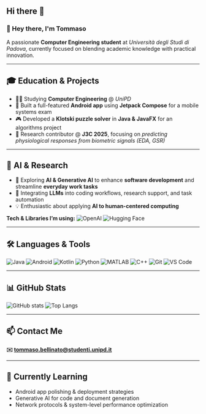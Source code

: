 ## Hi there 👋

### 👋 Hey there, I'm Tommaso

A passionate **Computer Engineering student** at *Università degli Studi di Padova*, currently focused on blending academic knowledge with practical innovation.

---

## 🎓 Education & Projects

- 👨‍🎓 Studying **Computer Engineering** @ *UniPD*
- 📱 Built a full-featured **Android app** using **Jetpack Compose** for a mobile systems exam
- 🎮 Developed a **Klotski puzzle solver** in **Java & JavaFX** for an algorithms project
- 🧠 Research contributor @ **J3C 2025**, focusing on *predicting physiological responses from biometric signals (EDA, GSR)*

---

## 🤖 AI & Research

- 🚀 Exploring **AI & Generative AI** to enhance **software development** and streamline **everyday work tasks**
- 🧪 Integrating **LLMs** into coding workflows, research support, and task automation
- 💡 Enthusiastic about applying **AI to human-centered computing**

**Tech & Libraries I’m using:**
![OpenAI](https://img.shields.io/badge/OpenAI-412991?style=for-the-badge&logo=openai&logoColor=white)
![Hugging Face](https://img.shields.io/badge/HuggingFace-FCC72E?style=for-the-badge&logo=huggingface&logoColor=black)

---

## 🛠️ Languages & Tools

![Java](https://img.shields.io/badge/Java-ED8B00?style=for-the-badge&logo=java&logoColor=white)
![Android](https://img.shields.io/badge/Android-3DDC84?style=for-the-badge&logo=android&logoColor=white)
![Kotlin](https://img.shields.io/badge/Kotlin-0095D5?style=for-the-badge&logo=kotlin&logoColor=white)
![Python](https://img.shields.io/badge/Python-3776AB?style=for-the-badge&logo=python&logoColor=white)
![MATLAB](https://img.shields.io/badge/MATLAB-0076A8?style=for-the-badge&logo=mathworks&logoColor=white)
![C++](https://img.shields.io/badge/C++-00599C?style=for-the-badge&logo=c%2b%2b&logoColor=white)
![Git](https://img.shields.io/badge/Git-F05032?style=for-the-badge&logo=git&logoColor=white)
![VS Code](https://img.shields.io/badge/VS_Code-007ACC?style=for-the-badge&logo=visual-studio-code&logoColor=white)

---

## 📊 GitHub Stats

![GitHub stats](https://github-readme-stats.vercel.app/api?username=bellins14&theme=algolia&show_icons=true&count_private=true&include_all_commits=false)
![Top Langs](https://github-readme-stats.vercel.app/api/top-langs/?username=bellins14&theme=algolia&hide_progress=true)


---

## 📫 Contact Me

**✉️ tommaso.bellinato@studenti.unipd.it**

---

## 🌱 Currently Learning

- Android app polishing & deployment strategies
- Generative AI for code and document generation
- Network protocols & system-level performance optimization


<!--
**bellins14/bellins14** is a ✨ _special_ ✨ repository because its `README.md` (this file) appears on your GitHub profile.

Here are some ideas to get you started:

- 🔭 I’m currently working on ...
- 🌱 I’m currently learning ...
- 👯 I’m looking to collaborate on ...
- 🤔 I’m looking for help with ...
- 💬 Ask me about ...
- 📫 How to reach me: ...
- 😄 Pronouns: ...
- ⚡ Fun fact: ...
-->
